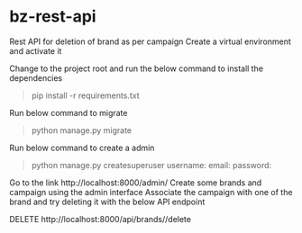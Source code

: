 # bz-rest-api
Rest API for deletion of brand as per campaign 
Create a virtual environment and activate it

Change to the project root and run the below command to install the dependencies 
>pip install -r requirements.txt

Run below command to migrate 
>python manage.py migrate

Run below command to create a admin
>python manage.py createsuperuser
>username: <your new username>
>email:
>password: <your new password>

Go to the link http://localhost:8000/admin/
Create some brands and campaign using the admin interface
Associate the campaign with one of the brand and try deleting it with the below API endpoint

DELETE http://localhost:8000/api/brands/<brand-id>/delete
